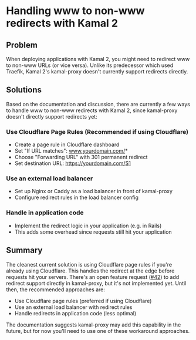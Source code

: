 # Handling www to non-www redirects with Kamal 2

## Problem

When deploying applications with Kamal 2, you might need to redirect www to non-www URLs (or vice versa). Unlike its predecessor which used Traefik, Kamal 2's kamal-proxy doesn't currently support redirects directly.

## Solutions

Based on the documentation and discussion, there are currently a few ways to handle www to non-www redirects with Kamal 2, since kamal-proxy doesn't directly support redirects yet:

### Use Cloudflare Page Rules (Recommended if using Cloudflare)

- Create a page rule in Cloudflare dashboard
- Set "If URL matches": www.yourdomain.com/*
- Choose "Forwarding URL" with 301 permanent redirect
- Set destination URL: https://yourdomain.com/$1

### Use an external load balancer

- Set up Nginx or Caddy as a load balancer in front of kamal-proxy
- Configure redirect rules in the load balancer config

### Handle in application code

- Implement the redirect logic in your application (e.g. in Rails)
- This adds some overhead since requests still hit your application

## Summary

The cleanest current solution is using Cloudflare page rules if you're already using Cloudflare. This handles the redirect at the edge before requests hit your servers.
There's an open feature request ([#42](https://github.com/basecamp/kamal-proxy/discussions/42)) to add redirect support directly in kamal-proxy, but it's not implemented yet. Until then, the recommended approaches are:

- Use Cloudflare page rules (preferred if using Cloudflare)
- Use an external load balancer with redirect rules
- Handle redirects in application code (less optimal)

The documentation suggests kamal-proxy may add this capability in the future, but for now you'll need to use one of these workaround approaches.
